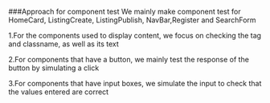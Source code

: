 ###Approach for component test
We mainly make component test for HomeCard, ListingCreate, ListingPublish, NavBar,Register and SearchForm

1.For the components used to display content, we focus on checking the tag and classname, as well as its text

2.For components that have a button, we mainly test the response of the button by simulating a click

3.For components that have input boxes, we simulate the input to check that the values entered are correct


